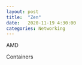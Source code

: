 ```yaml
---
layout: post
title:  "Zen"
date:   2020-11-19 4:30:00
categories: Networking
---
```


AMD

Containers